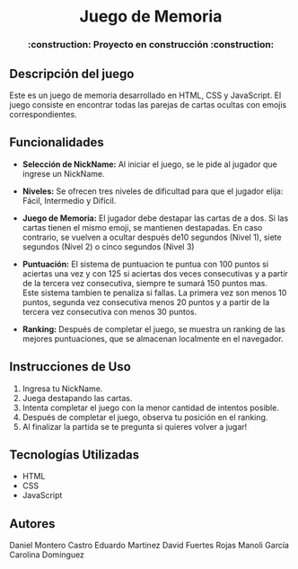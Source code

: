 <h1 align="center">Juego de Memoria</h1>
<h3 align="center">
:construction: Proyecto en construcción :construction:
</h3>

## Descripción del juego

Este es un juego de memoria desarrollado en HTML, CSS y JavaScript. El juego consiste en encontrar todas las parejas de cartas ocultas con emojis correspondientes.

## Funcionalidades

- **Selección de NickName:** Al iniciar el juego, se le pide al jugador que ingrese un NickName.

- **Niveles:** Se ofrecen tres niveles de dificultad para que el jugador elija: Fácil, Intermedio y Difícil.

- **Juego de Memoria:** El jugador debe destapar las cartas de a dos. Si las cartas tienen el mismo emoji, se mantienen destapadas. En caso contrario, se vuelven a ocultar
  después de10 segundos (Nivel 1), siete segundos (Nivel 2) o cinco segundos (Nivel 3)

- **Puntuación:** El sistema de puntuacion te puntua con 100 puntos si aciertas una vez y con 125 si aciertas dos veces consecutivas y a partir de la tercera vez consecutiva, siempre te sumará 150 puntos mas.  
Este sistema tambien te penaliza si fallas. La primera vez son menos 10 puntos, segunda vez consecutiva menos 20 puntos y a partir de la tercera vez consecutiva con menos 30 puntos. 
  
- **Ranking:** Después de completar el juego, se muestra un ranking de las mejores puntuaciones, que se almacenan localmente en el navegador.

## Instrucciones de Uso

1. Ingresa tu NickName.
2. Juega destapando las cartas.
3. Intenta completar el juego con la menor cantidad de intentos posible.
4. Después de completar el juego, observa tu posición en el ranking.
5. Al finalizar la partida se te pregunta si quieres volver a jugar!


## Tecnologías Utilizadas

- HTML
- CSS
- JavaScript

## Autores

Daniel Montero Castro 
Eduardo Martinez 
David Fuertes Rojas 
Manoli García
Carolina Dominguez 



	
